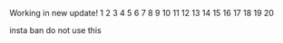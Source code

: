 Working in new update!
1
2
3
4
5
6
7
8
9
10
11
12
13
14
15
16
17
18
19
20

















insta ban do not use this 
